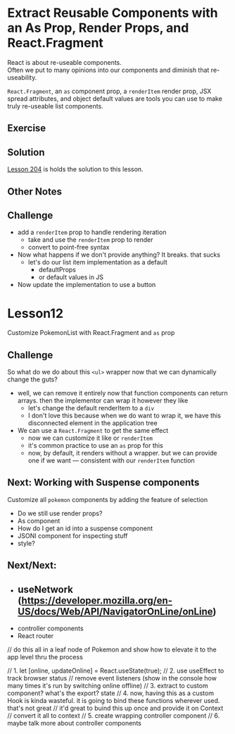 # Extract Reusable Components with an As Prop, Render Props, and React.Fragment

React is about re-useable components.  
Often we put to many opinions into our components and diminish that re-useability.

`React.Fragment`, an `as` component prop, a `renderItem` render prop, JSX spread attributes, and object default values are tools you can use to make truly re-useable list components.

## Exercise

## Solution

[Lesson 204](../204) is holds the solution to this lesson.

## Other Notes

## Challenge

- add a `renderItem` prop to handle rendering iteration
  - take and use the `renderItem` prop to render
  - convert to point-free syntax
- Now what happens if we don't provide anything? It breaks. that sucks
  - let's do our list item implementation as a default
    - defaultProps
    - or default values in JS
- Now update the implementation to use a button

# Lesson12

Customize PokemonList with React.Fragment and `as` prop

## Challenge

So what do we do about this `<ul>` wrapper now that we can dynamically change the guts?

- well, we can remove it entirely now that function components can return arrays. then the implementor can wrap it however they like
  - let's change the default renderItem to a `div`
  - I don't love this because when we do want to wrap it, we have this disconnected element in the application tree
- We can use a `React.Fragment` to get the same effect
  - now we can customize it like or `renderItem`
  - it's common practice to use an `as` prop for this
  - now, by default, it renders without a wrapper. but we can provide one if we want — consistent with our `renderItem` function

## Next: Working with Suspense components

Customize all `pokemon` components by adding the feature of selection

- Do we still use render props?
- As component
- How do I get an id into a suspense component
- JSONI component for inspecting stuff
- style?

## Next/Next:

- ## useNetwork (https://developer.mozilla.org/en-US/docs/Web/API/NavigatorOnLine/onLine)
- controller components
- React router

// do this all in a leaf node of Pokemon and show how to elevate it to the app level thru the process

// 1. let [online, updateOnline] = React.useState(true);
// 2. use useEffect to track browser status
// remove event listeners (show in the console how many times it's run by switching online offline)
// 3. extract to custom component? what's the export? state
// 4. now, having this as a custom Hook is kinda wasteful. it is going to bind these functions wherever used. that's not great
// it'd great to buind this up once and provide it on Context
// convert it all to context
// 5. create wrapping controller component
// 6. maybe talk more about controller components
